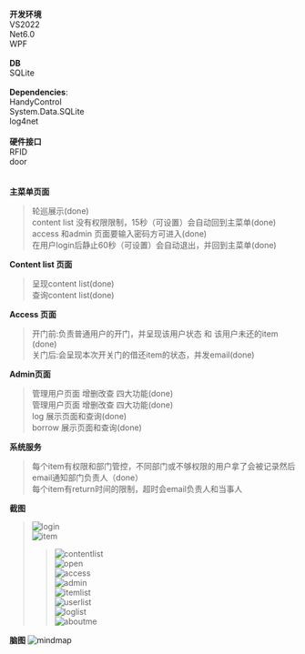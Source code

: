 **开发环境**<br/>
VS2022<br/> Net6.0<br/> WPF<br/><br/>
**DB**<br/>
SQLite<br/>
<br/>
**Dependencies**:<br/>
HandyControl<br/>
System.Data.SQLite<br/>
log4net<br/>
<br/>
**硬件接口**<br/>
RFID<br/>
door<br/>
<br/>
<br/>
**主菜单页面**<br/>
>轮巡展示(done)<br/>
>content list 没有权限限制，15秒（可设置）会自动回到主菜单(done)<br/>
>access 和admin 页面要输入密码方可进入(done)<br/>
>在用户login后静止60秒（可设置）会自动退出，并回到主菜单(done)<br/>

**Content list 页面**<br/>
>呈现content list(done)<br/>
>查询content list(done)<br/>

**Access 页面**<br/>
>开门前:负责普通用户的开门，并呈现该用户状态 和 该用户未还的item (done)<br/>
>关门后:会呈现本次开关门的借还item的状态，并发email(done)<br/>

**Admin页面**<br/>
>管理用户页面 增删改查 四大功能(done)<br/>
>管理用户页面 增删改查 四大功能(done)<br/>
>log 展示页面和查询(done)<br/>
>borrow 展示页面和查询(done)<br/>

**系统服务**<br/>
>每个item有权限和部门管控，不同部门或不够权限的用户拿了会被记录然后email通知部门负责人（done）<br/>
>每个item有return时间的限制，超时会email负责人和当事人<br/>

**截图**<br/>
>![login](https://github.com/Xpert-dev-sg/Xpert-App2/blob/main/print_screen/login.png)<br/>
>![item](https://github.com/Xpert-dev-sg/Xpert-App2/blob/main/print_screen/item.png)<br/>
>>![contentlist](https://github.com/Xpert-dev-sg/Xpert-App2/blob/main/print_screen/contentlist.png)<br/>
>![open](https://github.com/Xpert-dev-sg/Xpert-App2/blob/main/print_screen/open.png)<br/>
>>![access](https://github.com/Xpert-dev-sg/Xpert-App2/blob/main/print_screen/access.png)<br/>
>![admin](https://github.com/Xpert-dev-sg/Xpert-App2/blob/main/print_screen/admin.png)<br/>
>>![itemlist](https://github.com/Xpert-dev-sg/Xpert-App2/blob/main/print_screen/itemlist.png)<br/>
>>![userlist](https://github.com/Xpert-dev-sg/Xpert-App2/blob/main/print_screen/userlist.png)<br/>
>>![loglist](https://github.com/Xpert-dev-sg/Xpert-App2/blob/main/print_screen/loglist.png)<br/>
![aboutme](https://github.com/Xpert-dev-sg/Xpert-App2/blob/main/print_screen/aboutme.png)<br/>





**脑图**
![mindmap](https://github.com/Xpert-dev-sg/Xpert-App2/blob/main/RFID%2Bsystem.png)
